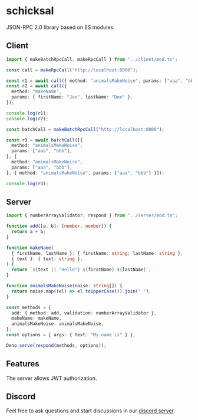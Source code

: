 # schicksal

JSON-RPC 2.0 library based on ES modules.

## Client

```ts
import { makeBatchRpcCall, makeRpcCall } from "../client/mod.ts";

const call = makeRpcCall("http://localhost:8000");

const r1 = await call({ method: "animalsMakeNoise", params: ["aaa", "bbb"] });
const r2 = await call({
  method: "makeName",
  params: { firstName: "Joe", lastName: "Doe" },
});

console.log(r1);
console.log(r2);

const batchCall = makeBatchRpcCall("http://localhost:8000");

const r3 = await batchCall([{
  method: "animalsMakeNoise",
  params: ["aaa", "bbb"],
}, {
  method: "animalsMakeNoise",
  params: ["aaa", "bbb"],
}, { method: "animalsMakeNoise", params: ["aaa", "bbb"] }]);

console.log(r3);
```

## Server

```ts
import { numberArrayValidator, respond } from "../server/mod.ts";

function add([a, b]: [number, number]) {
  return a + b;
}

function makeName(
  { firstName, lastName }: { firstName: string; lastName: string },
  { text }: { text: string },
) {
  return `${text || "Hello"} ${firstName} ${lastName}`;
}

function animalsMakeNoise(noise: string[]) {
  return noise.map((el) => el.toUpperCase()).join(" ");
}

const methods = {
  add: { method: add, validation: numberArrayValidator },
  makeName: makeName,
  animalsMakeNoise: animalsMakeNoise,
};
const options = { args: { text: "My name is" } };

Deno.serve(respond(methods, options));
```

## Features

The server allows JWT authorization.

## Discord

Feel free to ask questions and start discussions in our
[discord server](https://discord.gg/6spYphKXAt).
